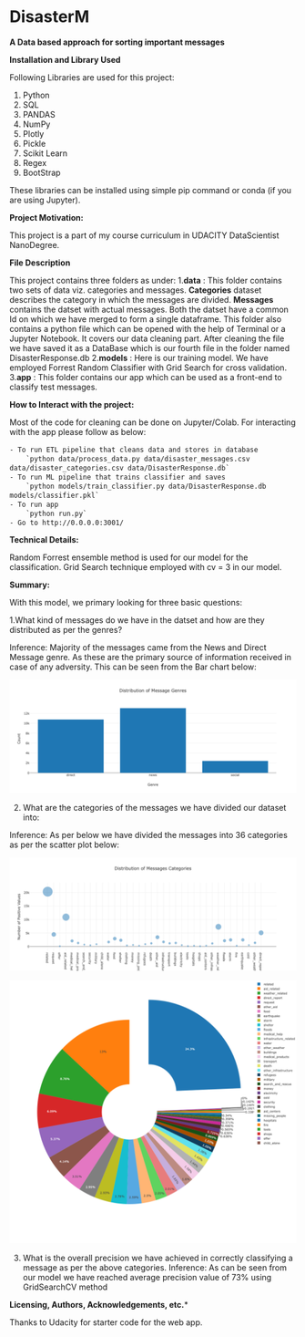 # DisasterM

**A Data based approach for sorting important messages**

**Installation and Library Used**

Following Libraries are used for this project:
1. Python
2. SQL
3. PANDAS
4. NumPy
5. Plotly
6. Pickle
7. Scikit Learn
8. Regex
9. BootStrap

These libraries can be installed using simple pip command or conda (if you are using Jupyter). 


**Project Motivation:**

This project is a part of my course curriculum in UDACITY DataScientist NanoDegree. 

**File Description**

This project contains three folders as under:
1.**data** : This folder contains two sets of data viz. categories and messages. **Categories** dataset describes the category in which the messages are divided.         **Messages** contains the datset with actual messages. Both the datset have a common Id on which we have merged to form a single dataframe. 
         This folder also contains a python file which can be opened with the help of Terminal or a Jupyter Notebook. It covers our data cleaning part. After cleaning            the file we have saved it as a DataBase which is our fourth file in the folder named DisasterResponse.db
2.**models** : Here is our training model. We have employed Forrest Random Classifier with Grid Search for cross validation.
3.**app** : This folder contains our app which can be used as a front-end to classify test messages.

**How to Interact with the project:**

Most of the code for cleaning can be done on Jupyter/Colab. For interacting with the app please follow as below: 

    - To run ETL pipeline that cleans data and stores in database
        `python data/process_data.py data/disaster_messages.csv data/disaster_categories.csv data/DisasterResponse.db`
    - To run ML pipeline that trains classifier and saves
        `python models/train_classifier.py data/DisasterResponse.db models/classifier.pkl`
    - To run app
        `python run.py`
    - Go to http://0.0.0.0:3001/
        
**Technical Details:**

Random Forrest ensemble method is used for our model for the classification. Grid Search technique employed with cv = 3 in our model.

**Summary:**

With this model, we primary looking for three basic questions:

1.What kind of messages do we have in the datset and how are they distributed as per the genres?

Inference: Majority of the messages came from the News and Direct Message genre. As these are the primary source of information received in case of any adversity. This can be seen from the Bar chart below:

![Genre](https://github.com/Prinkesh39/DisasterM/blob/main/Message_genre.png?raw=true)

2. What are the categories of the messages we have divided our dataset into:

Inference: As per below we have divided the messages into 36 categories as per the scatter plot below:

![Categories_Scatter](https://github.com/Prinkesh39/DisasterM/blob/main/Message_Categories_Scatter.png?raw=true)

![Categories_Pie](https://github.com/Prinkesh39/DisasterM/blob/main/Message_cat_pie.png?raw=true)


3. What is the overall precision we have achieved in correctly classifying a message as per the above categories.
Inference: As can be seen from our model we have reached average precision value of 73% using GridSearchCV method


**Licensing, Authors, Acknowledgements, etc.***

Thanks to Udacity for starter code for the web app.
